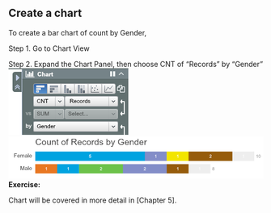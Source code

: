 ## Create a chart

To create a bar chart of count by Gender,

Step 1. Go to Chart View


Step 2. Expand the Chart Panel, then choose CNT of “Records” by “Gender”
![](../chapter01pics/1-081.chartpanelopen.png)
![](../chapter01pics/1-080.royalfamilybarchart.png)
**Exercise:**

Chart will be covered in more detail in [Chapter 5]. 


